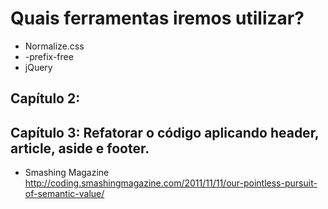 # Quais ferramentas iremos utilizar?

* Normalize.css
* -prefix-free
* jQuery

## Capítulo 2:

## Capítulo 3: Refatorar o código aplicando header, article, aside e footer.

* Smashing Magazine http://coding.smashingmagazine.com/2011/11/11/our-pointless-pursuit-of-semantic-value/